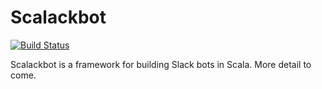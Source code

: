 # Scalackbot
[![Build Status](https://travis-ci.org/mikeknep/scalackbot.svg?branch=master)](https://travis-ci.org/mikeknep/scalackbot)

Scalackbot is a framework for building Slack bots in Scala. More detail to come.

